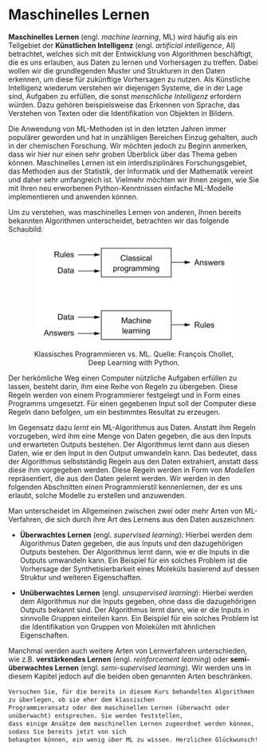 # Maschinelles Lernen

**Maschinelles Lernen** (engl. *machine learning*, ML) wird häufig als ein Teilgebiet der **Künstlichen 
Intelligenz** (engl. *artificial intelligence*, AI) betrachtet, welches sich mit der Entwicklung 
von Algorithmen beschäftigt, die es uns erlauben, aus Daten zu lernen und Vorhersagen zu treffen. 
Dabei wollen wir die grundlegenden Muster und Strukturen in den Daten erkennen, um diese für
zukünftige Vorhersagen zu nutzen.
Als Künstliche Intelligenz wiederum verstehen wir diejenigen Systeme, die in der Lage sind, Aufgaben 
zu erfüllen, die sonst *menschliche Intelligenz* erfordern würden. Dazu gehören beispielsweise das Erkennen 
von Sprache, das Verstehen von Texten oder die Identifikation von Objekten in Bildern. 

Die Anwendung von ML-Methoden ist in den letzten Jahren immer populärer geworden und hat in unzähligen
Bereichen Einzug gehalten, auch in der chemischen Forschung. Wir möchten jedoch zu Beginn anmerken, 
dass wir hier nur einen sehr groben Überblick über das Thema geben können. Maschinelles Lernen ist ein 
interdisziplinäres Forschungsgebiet, das Methoden aus der Statistik, der Informatik und der Mathematik 
vereint und daher sehr umfangreich ist. Vielmehr möchten wir Ihnen zeigen, wie Sie mit Ihren neu erworbenen
Python-Kenntnissen einfache ML-Modelle implementieren und anwenden können.

Um zu verstehen, was maschinelles Lernen von anderen, Ihnen bereits bekannten Algorithmen unterscheidet,
betrachten wir das folgende Schaubild:

<figure>
    <center>
    <img src="./assets/figures/05-machine_learning/ml_scheme.svg"
         alt="Classical Algorithms vs. ML"
         width="400"\>
    <figcaption>Klassisches Programmieren vs. ML. Quelle: François Chollet, Deep Learning with Python.</figcaption>
    </center>
</figure>

Der herkömliche Weg einen Computer nützliche Aufgaben erfüllen zu lassen, besteht darin, ihm
eine Reihe von Regeln zu übergeben. Diese Regeln werden von einem Programmierer festgelegt und 
in Form eines Programms umgesetzt. Für einen gegebenen Input soll der Computer diese Regeln dann
befolgen, um ein bestimmtes Resultat zu erzeugen.

Im Gegensatz dazu *lernt* ein ML-Algorithmus aus Daten. Anstatt ihm Regeln vorzugeben, wird ihm
eine Menge von Daten gegeben, die aus den Inputs und erwarteten Outputs bestehen. Der Algorithmus lernt dann
aus diesen Daten, wie er den Input in den Output umwandeln kann. Das bedeutet, dass der Algorithmus
selbstständig Regeln aus den Daten extrahiert, anstatt dass diese ihm vorgegeben werden. Diese Regeln 
werden in Form von *Modellen* repräsentiert, die aus den Daten gelernt werden. Wir werden in den folgenden
Abschnitten einen Programmierstil kennenlernen, der es uns erlaubt, solche Modelle zu erstellen und anzuwenden.

Man unterscheidet im Allgemeinen zwischen zwei oder mehr Arten von ML-Verfahren, die sich durch ihre
Art des Lernens aus den Daten auszeichnen:

- **Überwachtes Lernen** (engl. *supervised learning*): Hierbei werden dem Algorithmus Daten gegeben, die aus
  Inputs und den dazugehörigen Outputs bestehen. Der Algorithmus lernt dann, wie er die Inputs in die Outputs
  umwandeln kann. Ein Beispiel für ein solches Problem ist die Vorhersage der Synthetisierbarkeit eines Moleküls
  basierend auf dessen Struktur und weiteren Eigenschaften.

- **Unüberwachtes Lernen** (engl. *unsupervised learning*): Hierbei werden dem Algorithmus nur die Inputs gegeben,
  ohne dass die dazugehörigen Outputs bekannt sind. Der Algorithmus lernt dann, wie er die Inputs in sinnvolle
  Gruppen einteilen kann. Ein Beispiel für ein solches Problem ist die Identifikation von Gruppen von Molekülen
  mit ähnlichen Eigenschaften.

Manchmal werden auch weitere Arten von Lernverfahren unterschieden, wie z.B. **verstärkendes Lernen** (engl. 
*reinforcement learning*) oder **semi-überwachtes Lernen** (engl. *semi-supervised learning*). Wir werden uns in 
diesem Kapitel jedoch auf die beiden oben genannten Arten beschränken.

```admonish tip title="Tipp"
Versuchen Sie, für die bereits in diesem Kurs behandelten Algorithmen zu überlegen, ob sie eher dem klassischen
Programmieransatz oder dem maschinellen Lernen (überwacht oder unüberwacht) entsprechen. Sie werden feststellen, 
dass einige Ansätze dem maschinellen Lernen zugeordnet werden können, sodass Sie bereits jetzt von sich
behaupten können, ein wenig über ML zu wissen. Herzlichen Glückwunsch!
```

